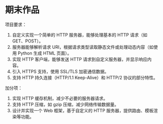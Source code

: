 # 期末作品

项目要求：

1. 自定义实现一个简单的 HTTP 服务器，能够处理基本的 HTTP 请求（如 GET、POST）。
2. 服务器能够解析请求 URI，根据请求类型读取静态文件或处理动态内容（如使用 Python 生成 HTML 页面）。
3. 实现 HTTP 客户端，能够发送 HTTP 请求到自定义服务器，并显示响应内容。
4. 引入 HTTPS 支持，使用 SSL/TLS 加密通信数据。
5. 支持 HTTP 持久连接（HTTP/1.1 Keep-Alive）和 HTTP/2 协议的部分特性。

加分项：

1. 实现 HTTP 缓存机制，减少不必要的服务器请求。
2. 支持 HTTP 压缩，如 gzip 压缩，减少网络传输数据量。
3. 设计并实现一个 Web 框架，基于自定义的 HTTP 服务器，提供路由、模板渲染等功能。
